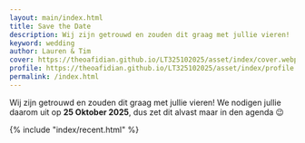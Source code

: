 ```yaml
---
layout: main/index.html
title: Save the Date
description: Wij zijn getrouwd en zouden dit graag met jullie vieren!
keyword: wedding
author: Lauren & Tim
cover: https://theoafidian.github.io/LT325102025/asset/index/cover.webp
profile: https://theoafidian.github.io/LT325102025/asset/index/profile.webp
permalink: /index.html
---
```


Wij zijn getrouwd en zouden dit graag met jullie vieren!
We nodigen jullie daarom uit op **25 Oktober 2025**, dus zet dit alvast maar in den agenda 😉

{% include "index/recent.html" %}

